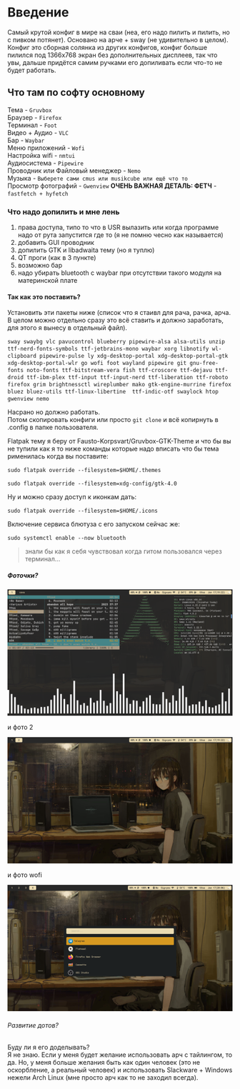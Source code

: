 # Введение
Самый крутой конфиг в мире на сваи (неа, его надо пилить и пилить, но с пивком потянет).
Основано на арче + sway (не удивительно в целом). Конфиг это сборная солянка из других конфигов, конфиг больше пилился под 1366x768 экран без дополнительных дисплеев, так что увы, дальше придётся самим ручками его допиливать если что-то не будет работать.   
## Что там по софту основному
Тема - `Gruvbox`   
Браузер - `Firefox`  
Терминал - `Foot`  
Видео + Аудио - `VLC`  
Бар - `Waybar`  
Меню приложений - `Wofi`  
Настройка wifi - `nmtui`  
Аудиосистема - `Pipewire`  
Проводник или Файловый менеджер - `Nemo`  
Музыка - `Выберете сами cmus или musikcube или ещё что то`  
Просмотр фотографий - `Gwenview`
__ОЧЕНЬ ВАЖНАЯ ДЕТАЛЬ: ФЕТЧ__ - `fastfetch + hyfetch`    
### Что надо допилить и мне лень
1. права доступа, типо то что в USR вылазить или когда программе надо от рута запустится где то (я не помню чесно как называется)
2. добавить GUI проводник
3. допилить GTK и libadwaita тему (но я туплю)
4. QT проги (как в 3 пункте)
5. возможно бар
6. надо убирать bluetooth с waybar при отсутствии такого модуля на материнской плате
#### Так как это поставить?  
Установить эти пакеты ниже (список что я стаивл для рача, рачка, арча. В целом можно отдельно сразу это всё ставить и должно заработать, для этого я вынесу в отдельный файл).
```
sway swaybg vlc pavucontrol blueberry pipewire-alsa alsa-utils unzip ttf-nerd-fonts-symbols ttf-jetbrains-mono waybar xorg libnotify wl-clipboard pipewire-pulse ly xdg-desktop-portal xdg-desktop-portal-gtk xdg-desktop-portal-wlr go wofi foot wayland pipewire git gnu-free-fonts noto-fonts ttf-bitstream-vera fish ttf-croscore ttf-dejavu ttf-droid ttf-ibm-plex ttf-input ttf-input-nerd ttf-liberation ttf-roboto firefox grim brightnessctl wireplumber mako gtk-engine-murrine firefox bluez bluez-utils ttf-linux-libertine  ttf-indic-otf swaylock htop gwenview nemo
```
Насрано но должно работать.  
Потом скопировать конфиги или просто `git clone` и всё копирнуть в .config в папке пользователя.  

Flatpak тему я беру от Fausto-Korpsvart/Gruvbox-GTK-Theme
и что бы вы не тупили как я то ниже команды которые надо вписать что бы тема рименилась когда вы поставите:  
```
sudo flatpak override --filesystem=$HOME/.themes
```

```
sudo flatpak override --filesystem=xdg-config/gtk-4.0
```

Ну и можно сразу доступ к иконкам дать:

```
sudo flatpak override --filesystem=$HOME/.icons
```

Включение сервиса блютуза с его запуском сейчас же:

```
sudo systemctl enable --now bluetooth
```

> знали бы как я себя чувствовал когда гитом пользовался через терминал...
  
##### Фоточки?
![](sway1.png)  
  
и фото 2
  
![](sway2.png)  
  
и фото wofi  
  
![](wofi.png)  
  
###### Развитие дотов?
Буду ли я его доделывать?  
Я не знаю. Если у меня будет желание использовать арч с тайлингом, то да. Но, у меня больше желания быть как один человек (это не оскорбление, а реальный человек) и использовать Slackware + Windows нежели Arch Linux (мне просто арч как то не заходил всегда).

